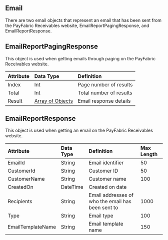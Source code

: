 ## Email
There are two email objects that represent an email that has been sent from the PayFabric Receivables website, EmailReportPagingResponse, and EmailReportResponse. 


## EmailReportPagingResponse
This object is used when getting emails through paging on the PayFabric Receivables website.

| Attribute | Data Type | Definition |
| :----------- | :--------- | :--------- |
| Index | Int | Page number of results  |  |
| Total | Int | Total number of results |  |
| Result | [Array of Objects](Email.md#EmailReportResponse) | Email response details |

## EmailReportResponse
This object is used when getting an email on the PayFabric Receivables website.

| Attribute | Data Type | Definition | Max Length |
| :----------- | :--------- | :--------- | :--------- |
| EmailId | String | Email identifier | 50 |
| CustomerId | String | Customer ID | 50 |
| CustomerName | String | Customer name | 100 |
| CreatedOn | DateTime | Created on date |  |
| Recipients | String | Email addresses of who the email has been sent to | 1000 |
| Type | String | Email type | 100 |
| EmailTemplateName | String | Email template name | 150 |
